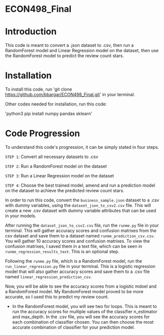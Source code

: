 # ECON498_Final

# Introduction
This code is meant to convert a .json dataset to .csv, then run a RandomForest model and Linear Regression model on the dataset, then use the RandomForest model to predict the review count stars.

# Installation
To install this code, run 'git clone https://github.com/bbargar/ECON498_Final.git' in your terminal.

Other codes needed for installation, run this code:

'python3 pip install numpy pandas sklearn'

# Code Progression
To understand this code's progression, it can be simply stated in four steps.

`STEP 1`: Convert all necessary datasets to .csv

`STEP 2`: Run a RandomForest model on the dataset

`STEP 3`: Run a Linear Regression model on the dataset

`STEP 4`: Choose the best trained model, amend and run a prediction model on the dataset to achieve the predicted review count stars.

In order to run this code, convert the `business_sample.json` dataset to a .csv with dummy variables, using the `dataset_json_to_csv2.csv` file. This will create a new .csv dataset with dummy variable attributes that can be used in your models.

After running the `dataset_json_to_csv2.csv` file, run the `runme.py` file in your terminal. This will gather accuracy scores and confusion matrixes from the csv dataset and save them to a dataset named `runme_prediction_csv.csv`. You will gather 10 accuracy scores and confusion matrixes. To view the confusion matrixes, I saved them in a text file, which can be seen in `runme_regression_results_text`. This is an optional step.

Following the `runme.py` file, which is a RandomForest model, run the `run_linear_regression.py` file in your terminal. This is a logistic regression model that will also gather accuracy scores and save them to a .csv file named `linear_regression_prediction_csv`.

Now, you will be able to see the accuracy scores from a logistic mdoel and a RandomForest model. My RandomForest model proved to be more accurate, so I used this to predict my review count.
- In the RandomForest model, you will see two for loops. This is meant to run the accuracy scores for multiple values of the classifier n_estimator and max_depth. In the .csv file, you will see the accuracy scores for each combination of classifier chosen. You can then choose the most accurate combination of classifier for your prediction model.

